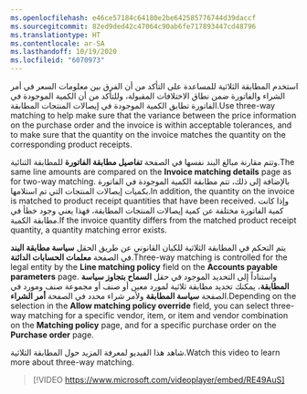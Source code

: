 ```yaml
---
ms.openlocfilehash: e46ce57184c64180e2be642585776744d39daccf
ms.sourcegitcommit: 82ed9ded42c47064c90ab6fe717893447cd48796
ms.translationtype: HT
ms.contentlocale: ar-SA
ms.lasthandoff: 10/19/2020
ms.locfileid: "6070973"
---
```

<span data-ttu-id="9b1ab-101">استخدم المطابقة الثلاثية للمساعدة على التأكد من أن الفرق بين معلومات السعر في أمر الشراء والفاتورة ضمن نطاق الاختلافات المقبولة، وللتأكد من أن الكمية الموجودة في الفاتورة تطابق الكمية الموجودة في إيصالات المنتجات المطابقة.</span><span class="sxs-lookup"><span data-stu-id="9b1ab-101">Use three-way matching to help make sure that the variance between the price information on the purchase order and the invoice is within acceptable tolerances, and to make sure that the quantity on the invoice matches the quantity on the corresponding product receipts.</span></span>

<span data-ttu-id="9b1ab-102">وتتم مقارنة مبالغ البند نفسها في الصفحة **تفاصيل مطابقة الفاتورة** للمطابقة الثنائية.</span><span class="sxs-lookup"><span data-stu-id="9b1ab-102">The same line amounts are compared on the **Invoice matching details** page as for two-way matching.</span></span> <span data-ttu-id="9b1ab-103">بالإضافة إلى ذلك، تتم مطابقة الكمية الموجودة في الفاتورة بكميات إيصالات المنتجات التي تم استلامها.</span><span class="sxs-lookup"><span data-stu-id="9b1ab-103">In addition, the quantity on the invoice is matched to product receipt quantities that have been received.</span></span> <span data-ttu-id="9b1ab-104">وإذا كانت كمية الفاتورة مختلفة عن كمية إيصالات المنتجات المطابقة، فهذا يعني وجود خطأ في مطابقة الكمية.</span><span class="sxs-lookup"><span data-stu-id="9b1ab-104">If the invoice quantity differs from the matched product receipt quantity, a quantity matching error exists.</span></span>

<span data-ttu-id="9b1ab-105">يتم التحكم في المطابقة الثلاثية للكيان القانوني عن طريق الحقل **سياسة مطابقة البند** في الصفحة **معلمات الحسابات الدائنة**.</span><span class="sxs-lookup"><span data-stu-id="9b1ab-105">Three-way matching is controlled for the legal entity by the **Line matching policy** field on the **Accounts payable parameters** page.</span></span> <span data-ttu-id="9b1ab-106">واستناداً إلى التحديد الموجود في حقل **السماح بتجاوز سياسة المطابقة**، يمكنك تحديد مطابقة ثلاثية لمورد معين أو صنف أو مجموعة صنف ومورد في الصفحة **سياسة المطابقة** ولأمر شراء محدد في الصفحة **أمر الشراء**.</span><span class="sxs-lookup"><span data-stu-id="9b1ab-106">Depending on the selection in the **Allow matching policy override** field, you can select three-way matching for a specific vendor, item, or item and vendor combination on the **Matching policy** page, and for a specific purchase order on the **Purchase order** page.</span></span>

<span data-ttu-id="9b1ab-107">شاهد هذا الفيديو لمعرفة المزيد حول المطابقة الثلاثية.</span><span class="sxs-lookup"><span data-stu-id="9b1ab-107">Watch this video to learn more about three-way matching.</span></span>
 
 > [!VIDEO https://www.microsoft.com/videoplayer/embed/RE49AuS]


